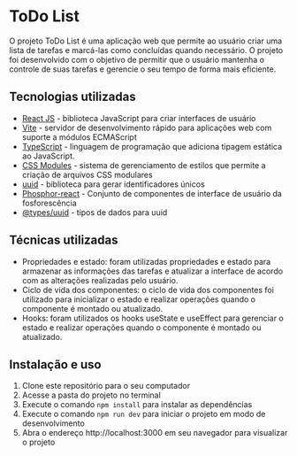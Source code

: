 # ToDo List

O projeto ToDo List é uma aplicação web que permite ao usuário criar uma lista de tarefas e marcá-las como concluídas quando necessário. O projeto foi desenvolvido com o objetivo de permitir que o usuário mantenha o controle de suas tarefas e gerencie o seu tempo de forma mais eficiente.

## Tecnologias utilizadas

- [React JS](https://reactjs.org/) - biblioteca JavaScript para criar interfaces de usuário
- [Vite](https://vitejs.dev/) - servidor de desenvolvimento rápido para aplicações web com suporte a módulos ECMAScript
- [TypeScript](https://www.typescriptlang.org/) - linguagem de programação que adiciona tipagem estática ao JavaScript.
- [CSS Modules](https://github.com/css-modules/css-modules) - sistema de gerenciamento de estilos que permite a criação de arquivos CSS modulares
- [uuid](https://www.npmjs.com/package/uuid) - biblioteca para gerar identificadores únicos
- [Phosphor-react](https://phosphoricons.com/) - Conjunto de componentes de interface de usuário da fosforescência
- [@types/uuid](https://github.com/uuidjs/uuid)  - tipos de dados para uuid

## Técnicas utilizadas

- Propriedades e estado: foram utilizadas propriedades e estado para armazenar as informações das tarefas e atualizar a interface de acordo com as alterações realizadas pelo usuário.
- Ciclo de vida dos componentes: o ciclo de vida dos componentes foi utilizado para inicializar o estado e realizar operações quando o componente é montado ou atualizado.
- Hooks: foram utilizados os hooks useState e useEffect para gerenciar o estado e realizar operações quando o componente é montado ou atualizado.

## Instalação e uso

1. Clone este repositório para o seu computador
2. Acesse a pasta do projeto no terminal
3. Execute o comando `npm install` para instalar as dependências
4. Execute o comando `npm run dev` para iniciar o projeto em modo de desenvolvimento
5. Abra o endereço http://localhost:3000 em seu navegador para visualizar o projeto
